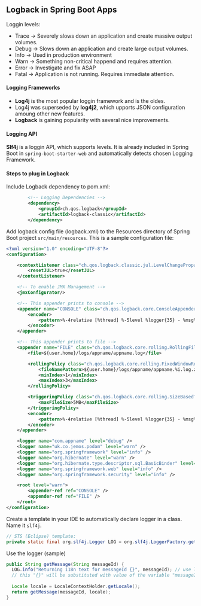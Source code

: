 ## Logback in Spring Boot Apps
Loggin levels:
- Trace -> Severely slows down an application and create massive output volumes.
- Debug -> Slows down an application and create large output volumes.
- Info -> Used in production environment
- Warn -> Something non-critical happend and requires attention.
- Error -> Investigate and fix ASAP
- Fatal -> Application is not running. Requires immediate attention.

#### Logging Frameworks
- **Log4j** is the most popular loggin framework and is the oldes.
- Log4j was superseded by **log4j2**, which upports JSON configuration amoung other new features.
- **Logback** is gaining popularity with several nice improvements.

#### Logging API
**Slf4j** is a loggin API, which supports levels. It is already included in Spring Boot in ```spring-boot-starter-web``` and
automatically detects chosen Logging Framework.

#### Steps to plug in Logback
Include Logback dependency to pom.xml:
```xml
		<!-- Logging Dependencies -->
		<dependency>
			<groupId>ch.qos.logback</groupId>
			<artifactId>logback-classic</artifactId>
		</dependency>
```
Add logback config file (logback.xml) to the Resources directory of Spring Boot project ```src/main/resources```. This is a sample configuration file: 
```xml
<?xml version="1.0" encoding="UTF-8"?>
<configuration>

    <contextListener class="ch.qos.logback.classic.jul.LevelChangePropagator">
        <resetJUL>true</resetJUL>
    </contextListener>

    <!-- To enable JMX Management -->
    <jmxConfigurator/>

    <!-- This appender prints to console -->
    <appender name="CONSOLE" class="ch.qos.logback.core.ConsoleAppender">
        <encoder>
            <pattern>%-4relative [%thread] %-5level %logger{35} - %msg%n</pattern>
        </encoder>
    </appender>

    <!-- This appender prints to file -->
    <appender name="FILE" class="ch.qos.logback.core.rolling.RollingFileAppender">
        <file>${user.home}/logs/appname/appname.log</file>

        <rollingPolicy class="ch.qos.logback.core.rolling.FixedWindowRollingPolicy">
            <fileNamePattern>${user.home}/logs/appname/appname.%i.log.zip</fileNamePattern>
            <minIndex>1</minIndex>
            <maxIndex>3</maxIndex>
        </rollingPolicy>

        <triggeringPolicy class="ch.qos.logback.core.rolling.SizeBasedTriggeringPolicy">
            <maxFileSize>5MB</maxFileSize>
        </triggeringPolicy>
        <encoder>
            <pattern>%-4relative [%thread] %-5level %logger{35} - %msg%n</pattern>
        </encoder>
    </appender>

    <logger name="com.appname" level="debug" />
    <logger name="uk.co.jemos.podam" level="warn" />
    <logger name="org.springframework" level="info" />
    <logger name="org.hibernate" level="warn" />
    <logger name="org.hibernate.type.descriptor.sql.BasicBinder" level="warn" />
    <logger name="org.springframework.web" level="info" />
    <logger name="org.springframework.security" level="info" />

    <root level="warn">
        <appender-ref ref="CONSOLE" />
        <appender-ref ref="FILE" />
    </root>
</configuration>
```
Create a template in your IDE to automatically declare logger in a class. Name it ```slf4j```.
```java
// STS (Eclipse) template:
private static final org.slf4j.Logger LOG = org.slf4j.LoggerFactory.getLogger(${enclosing_type}.class);
```
Use the logger (sample)
```java
public String getMessage(String messageId) {
  LOG.info("Returning i18n text for messageId {}", messageId); // use logger here
  // this "{}" will be substituted with value of the variable "messageId"
  
  Locale locale = LocaleContextHolder.getLocale();
  return getMessage(messageId, locale);
}
```
